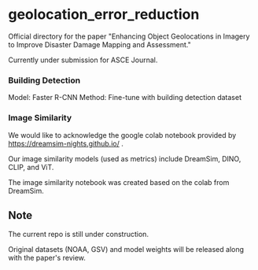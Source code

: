 # geolocation_error_reduction

Official directory for the paper "Enhancing Object Geolocations in Imagery to Improve Disaster Damage Mapping and Assessment."

Currently under submission for ASCE Journal.

### Building Detection

Model: Faster R-CNN
Method: Fine-tune with building detection dataset


### Image Similarity

We would like to acknowledge the google colab notebook provided by https://dreamsim-nights.github.io/ .

Our image similarity models (used as metrics) include DreamSim, DINO, CLIP, and ViT.

The image similarity notebook was created based on the colab from DreamSim.

## Note

The current repo is still under construction.

Original datasets (NOAA, GSV) and model weights will be released along with the paper's review.